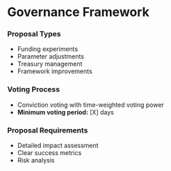 # Governance Framework

### **Proposal Types**

* Funding experiments
* Parameter adjustments
* Treasury management
* Framework improvements

### **Voting Process**

* Conviction voting with time-weighted voting power
* **Minimum voting period:** \[X] days

### **Proposal Requirements**

* Detailed impact assessment
* Clear success metrics
* Risk analysis
